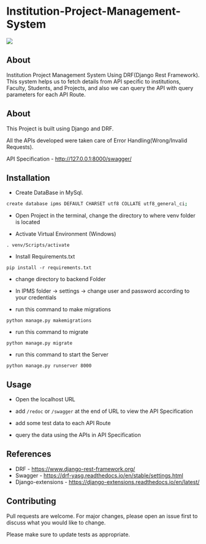 # Institution-Project-Management-System

<img src="https://img.shields.io/github/contributors/hsm-gowtham/Institution-Project-Management-System"  >

## About

Institution Project Management System Using DRF(Django Rest Framework).
This system helps us to fetch details from API specific to institutions, Faculty, Students, and Projects, and also we can query the API with query parameters for each API Route.

## About

This Project is built using Django and DRF.

All the APIs developed were taken care of Error Handling(Wrong/Invalid Requests).

API Specification - http://127.0.0.1:8000/swagger/



## Installation

- Create DataBase in MySql.

```bash
create database ipms DEFAULT CHARSET utf8 COLLATE utf8_general_ci;
```
- Open Project in the terminal, change the directory to where venv folder is located

- Activate Virtual Environment (Windows)
```
. venv/Scripts/activate
```
- Install Requirements.txt
```
pip install -r requirements.txt
```
- change directory to backend Folder

- In IPMS folder -> settings -> change user and password according to your credentials

- run this command to make migrations 
```
python manage.py makemigrations
```
- run this command to migrate
```
python manage.py migrate
```
- run this command to start the Server
```
python manage.py runserver 8000
```





## Usage

- Open the localhost URL
- add ```/redoc``` or ```/swagger``` at the end of URL to view the API Specification
- add some test data to each API Route
 
- query the data using the APIs in API Specification


## References
- DRF - https://www.django-rest-framework.org/
- Swagger - https://drf-yasg.readthedocs.io/en/stable/settings.html
- Django-extensions - https://django-extensions.readthedocs.io/en/latest/


## Contributing

Pull requests are welcome. For major changes, please open an issue first
to discuss what you would like to change.

Please make sure to update tests as appropriate.

